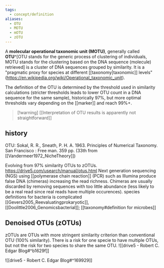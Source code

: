 ```yaml
---
tags:
  - concept/definition
aliases:
  - OTU
  - MOTU
  - mOTU
  - zOTU
---
```

A **molecular operational taxonomic unit (MOTU)**, generally called **OTU**^[OTU stands for the generic process of clustering of individuals, MOTU stands for the clustering based on the DNA sequence (molecule) retrieved] is a cluster of DNA sequences grouped by similarity. It is a "pragmatic proxy for species at different [[taxonomy|taxonomic]] levels" (https://en.wikipedia.org/wiki/Operational_taxonomic_unit).

The definition of the OTU is determined by the threshold used in similarity calculations (stricter thresholds leads to lower OTU count in a DNA sequence for the same sample), historically 97%, but more optimal thresholds vary depending on the [[marker]] and reach 99%+.

> [!warning] [[Interpretation of OTU results is apparently not straightforward]]
## history
OTU: Sokal, R. R., Sneath, P. H. A. 1963. Principles of Numerical Taxonomy. San Francisco : Free man. 359 pp. (33th from [[Vandermeer1972_NicheTheory]])

Evolving from 97% similarity OTUs to zOTUs. https://drive5.com/usearch/manual/otus.html
Next generation sequencing (NGS) using [[polymerase chain reaction]] (PCR) such as Illumina produce false DNA (chimeras) increasing the read richness. Chimeras are usually discarded by removing sequences with too little abundance (less likely to be a real read since real reads have multiple occurences).
species definitions for bacteria is complicated [[Gevers2005_Reevaluatingprokaryotic]], [[Doolittle2006_Genomicsbacterial]]; [[taxonomy#definition for microbes]]
## Denoised OTUs (zOTUs)
zOTUs are OTUs with more stringent similarity criterion than conventional OTU (100% similarity). There is a risk for one specie to have multiple OTUs, but not the risk for two species to share the same OTU.
![[drive5 - Robert C. Edgar Blog#^b1629f]]

![[drive5 - Robert C. Edgar Blog#^169929]]